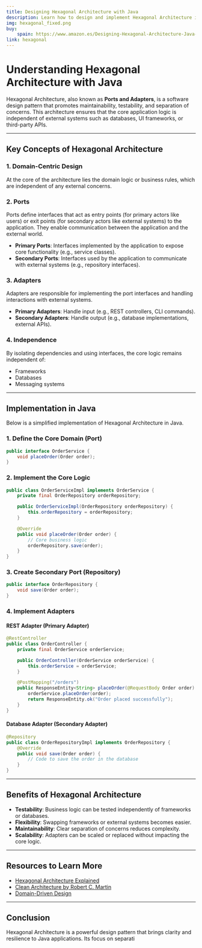 ```yaml
---
title: Designing Hexagonal Architecture with Java
description: Learn how to design and implement Hexagonal Architecture in Java to build maintainable and testable applications.
img: hexagonal_fixed.png
buy:
    spain: https://www.amazon.es/Designing-Hexagonal-Architecture-Java-change-tolerant/dp/1801816484
link: hexagonal
---
```


# Understanding Hexagonal Architecture with Java

Hexagonal Architecture, also known as **Ports and Adapters**, is a software design pattern that promotes maintainability, testability, and separation of concerns. This architecture ensures that the core application logic is independent of external systems such as databases, UI frameworks, or third-party APIs.

---

## Key Concepts of Hexagonal Architecture

### 1. **Domain-Centric Design**
At the core of the architecture lies the domain logic or business rules, which are independent of any external concerns.

### 2. **Ports**
Ports define interfaces that act as entry points (for primary actors like users) or exit points (for secondary actors like external systems) to the application. They enable communication between the application and the external world.

- **Primary Ports**: Interfaces implemented by the application to expose core functionality (e.g., service classes).
- **Secondary Ports**: Interfaces used by the application to communicate with external systems (e.g., repository interfaces).

### 3. **Adapters**
Adapters are responsible for implementing the port interfaces and handling interactions with external systems.

- **Primary Adapters**: Handle input (e.g., REST controllers, CLI commands).
- **Secondary Adapters**: Handle output (e.g., database implementations, external APIs).

### 4. **Independence**
By isolating dependencies and using interfaces, the core logic remains independent of:
- Frameworks
- Databases
- Messaging systems

---

## Implementation in Java

Below is a simplified implementation of Hexagonal Architecture in Java.

### 1. Define the Core Domain (Port)

```java
public interface OrderService {
    void placeOrder(Order order);
}
```

### 2. Implement the Core Logic

```java
public class OrderServiceImpl implements OrderService {
    private final OrderRepository orderRepository;

    public OrderServiceImpl(OrderRepository orderRepository) {
        this.orderRepository = orderRepository;
    }

    @Override
    public void placeOrder(Order order) {
        // Core business logic
        orderRepository.save(order);
    }
}
```

### 3. Create Secondary Port (Repository)

```java
public interface OrderRepository {
    void save(Order order);
}
```

### 4. Implement Adapters

#### REST Adapter (Primary Adapter)

```java
@RestController
public class OrderController {
    private final OrderService orderService;

    public OrderController(OrderService orderService) {
        this.orderService = orderService;
    }

    @PostMapping("/orders")
    public ResponseEntity<String> placeOrder(@RequestBody Order order) {
        orderService.placeOrder(order);
        return ResponseEntity.ok("Order placed successfully");
    }
}
```

#### Database Adapter (Secondary Adapter)

```java
@Repository
public class OrderRepositoryImpl implements OrderRepository {
    @Override
    public void save(Order order) {
        // Code to save the order in the database
    }
}
```

---

## Benefits of Hexagonal Architecture

- **Testability**: Business logic can be tested independently of frameworks or databases.
- **Flexibility**: Swapping frameworks or external systems becomes easier.
- **Maintainability**: Clear separation of concerns reduces complexity.
- **Scalability**: Adapters can be scaled or replaced without impacting the core logic.

---

## Resources to Learn More

- [Hexagonal Architecture Explained](https://alistair.cockburn.us/hexagonal-architecture/)
- [Clean Architecture by Robert C. Martin](https://cleancoder.com/products)
- [Domain-Driven Design](https://www.domainlanguage.com/)

---

## Conclusion

Hexagonal Architecture is a powerful design pattern that brings clarity and resilience to Java applications. Its focus on separati